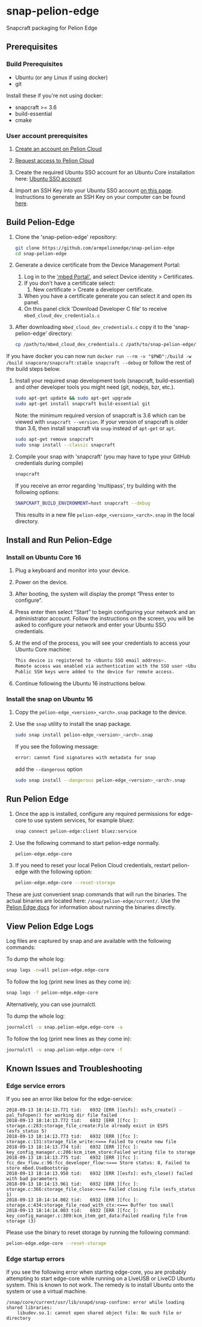 # snap-pelion-edge
Snapcraft packaging for Pelion Edge

## Prerequisites

### Build Prerequisites
* Ubuntu (or any Linux if using docker)
* git

Install these if you're not using docker:
* snapcraft >= 3.6
* build-essential
* cmake

### User account prerequisites
1. [Create an account on Pelion Cloud](https://os.mbed.com/account/signup/)

1. [Request access to Pelion Cloud](https://console.mbed.com/cloud-registration)

1. Create the required Ubuntu SSO account for an Ubuntu Core installation here: [Ubuntu SSO account](https://login.ubuntu.com/)

1. Import an SSH Key into your Ubuntu SSO account [on this page](https://login.ubuntu.com/ssh-keys). Instructions to generate an SSH Key on your computer can be found [here](https://help.ubuntu.com/community/SSH/OpenSSH/Keys).


## Build Pelion-Edge


1. Clone the 'snap-pelion-edge' repository:
    ```bash
    git clone https://github.com/armpelionedge/snap-pelion-edge
    cd snap-pelion-edge
    ```

1. Generate a device certificate from the Device Management Portal:
    1. Log in to the ['mbed Portal'](https://portal.mbedcloud.com/login), and select Device identity > Certificates.
    1. If you don't have a certificate select:
        1. New certificate > Create a developer certificate.
    1. When you have a certificate generate you can select it and open its panel.
    1. On this panel click 'Download Developer C file' to receive `mbed_cloud_dev_credentials.c`

1. After downloading `mbed_cloud_dev_credentials.c` copy it to the 'snap-pelion-edge' directory:
    ```bash
    cp /path/to/mbed_cloud_dev_credentials.c /path/to/snap-pelion-edge/.
    ```

If you have docker you can now run `docker run --rm -v "$PWD":/build -w /build snapcore/snapcraft:stable snapcraft --debug` or follow the rest of the build steps below.

1. Install your required snap development tools (snapcraft, build-essential) and other developer tools you might need (git, nodejs, bzr, etc.).
    ```bash
    sudo apt-get update && sudo apt-get upgrade
    sudo apt-get install snapcraft build-essential git
    ```

    Note: the minimum required version of snapcraft is 3.6 which can be viewed with `snapcraft --version`.  If your version of snapcraft is older than 3.6, then install snapcraft via `snap` instead of `apt-get` or `apt`.
    ```bash
    sudo apt-get remove snapcraft
    sudo snap install --classic snapcraft
    ```


1. Compile your snap with 'snapcraft' (you may have to type your GitHub credentials during compile)
    ```bash
    snapcraft
    ```
    If you receive an error regarding 'multipass', try building with the following options:
    ```bash
    SNAPCRAFT_BUILD_ENVIRONMENT=host snapcraft --debug
    ```
    This results in a new file `pelion-edge_<version>_<arch>.snap` in the local directory.

## Install and Run Pelion-Edge

### Install on Ubuntu Core 16
1. Plug a keyboard and monitor into your device.

1. Power on the device.

1. After booting, the system will display the prompt “Press enter to configure”.

1. Press enter then select “Start” to begin configuring your network and an administrator account. Follow the instructions on the screen, you will be asked to configure your network and enter your Ubuntu SSO credentials.

1. At the end of the process, you will see your credentials to access your Ubuntu Core machine:
    ```bash
    This device is registered to <Ubuntu SSO email address>.
    Remote access was enabled via authentication with the SSO user <Ubuntu SSO user name>
    Public SSH keys were added to the device for remote access.
    ```

1. Continue following the Ubuntu 16 instructions below.

### Install the snap on Ubuntu 16
1. Copy the `pelion-edge_<version>_<arch>.snap` package to the device.

1. Use the `snap` utility to install the snap package.
    ```bash
    sudo snap install pelion-edge_<version>_<arch>.snap
    ```
    If you see the following message:
    ```bash
    error: cannot find signatures with metadata for snap
    ```
    add the `--dangerous` option
    ```bash
    sudo snap install --dangerous pelion-edge_<version>_<arch>.snap
    ```

## Run Pelion Edge
1. Once the app is installed, configure any required permissions for edge-core to use system services, for example bluez:
    ```bash
    snap connect pelion-edge:client bluez:service
    ```
1. Use the following command to start pelion-edge normally.
    ```bash
    pelion-edge.edge-core
    ```
1. If you need to reset your local Pelion Cloud credentials, restart pelion-edge with the following option:
    ```bash
    pelion-edge.edge-core --reset-storage
    ```

These are just convenient snap commands that will run the binaries. The actual binaries are located here: `/snap/pelion-edge/current/`. Use the [Pelion Edge docs](https://github.com/armpelionedge/snap-pelion-edge#general-info-for-running-the-binaries) for information about running the binaries directly.

## View Pelion Edge Logs
Log files are captured by snap and are available with the following commands:

To dump the whole log:
``` bash
snap logs -n=all pelion-edge.edge-core
```

To follow the log (print new lines as they come in):
``` bash
snap logs -f pelion-edge.edge-core
```

Alternatively, you can use journalctl.

To dump the whole log:
```bash
journalctl -u snap.pelion-edge.edge-core -a
```

To follow the log (print new lines as they come in):
```bash
journalctl -u snap.pelion-edge.edge-core -f
```

## Known Issues and Troubleshooting

### Edge service errors
If you see an error like below for the edge-service:
```
2018-09-13 18:14:13.771 tid:   6932 [ERR ][esfs]: esfs_create() - pal_fsFopen() for working dir file failed
2018-09-13 18:14:13.772 tid:   6932 [ERR ][fcc ]: storage.c:283:storage_file_create:File already exist in ESFS (esfs_status 5)
2018-09-13 18:14:13.773 tid:   6932 [ERR ][fcc ]: storage.c:131:storage_file_write:<=== Failed to create new file
2018-09-13 18:14:13.774 tid:   6932 [ERR ][fcc ]: key_config_manager.c:206:kcm_item_store:Failed writing file to storage
2018-09-13 18:14:13.775 tid:   6932 [ERR ][fcc ]: fcc_dev_flow.c:96:fcc_developer_flow:<=== Store status: 8, Failed to store mbed.UseBootstrap
2018-09-13 18:14:13.958 tid:   6932 [ERR ][esfs]: esfs_close() failed with bad parameters
2018-09-13 18:14:13.961 tid:   6932 [ERR ][fcc ]: storage.c:366:storage_file_close:<=== Failed closing file (esfs_status 1)
2018-09-13 18:14:14.002 tid:   6932 [ERR ][fcc ]: storage.c:434:storage_file_read_with_ctx:<=== Buffer too small
2018-09-13 18:14:14.003 tid:   6932 [ERR ][fcc ]: key_config_manager.c:309:kcm_item_get_data:Failed reading file from storage (3)
```

Please use the binary to reset storage by running the following command:
```bash
pelion-edge.edge-core --reset-storage
```

### Edge startup errors
If you see the following error when starting edge-core, you are probably attempting to start edge-core while running on a LiveUSB or LiveCD Ubuntu system.  This is known to not work.  The remedy is to install Ubuntu onto the system or use a virtual machine.
```
/snap/core/current/usr/lib/snapd/snap-confine: error while loading shared libraries:
    libudev.so.1: cannot open shared object file: No such file or directory
```
